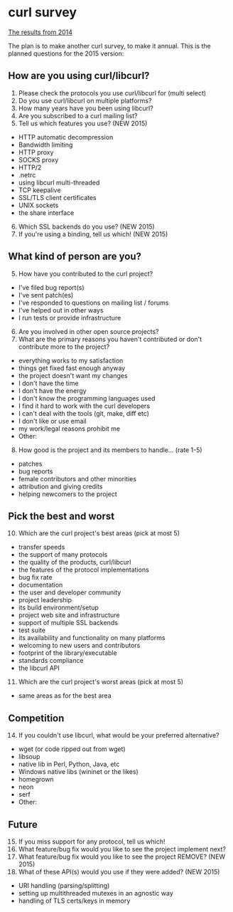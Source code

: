 curl survey
===========
[The results from 2014](http://curl.haxx.se/docs/survey/survey2014.html)

The plan is to make another curl survey, to make it annual. This is the planned questions for the 2015 version:

How are you using curl/libcurl?
-------------------------------

 1. Please check the protocols you use curl/libcurl for (multi select)
 2. Do you use curl/libcurl on multiple platforms?
 3. How many years have you been using libcurl?
 4. Are you subscribed to a curl mailing list?
 5. Tell us which features you use? (NEW 2015)
   - HTTP automatic decompression
   - Bandwidth limiting
   - HTTP proxy
   - SOCKS proxy
   - HTTP/2
   - .netrc
   - using libcurl multi-threaded
   - TCP keepalive
   - SSL/TLS client certificates
   - UNIX sockets
   - the share interface 
 6. Which SSL backends do you use? (NEW 2015)
 7. If you're using a binding, tell us which! (NEW 2015)

What kind of person are you?
----------------------------

 5. How have you contributed to the curl project?
   - I've filed bug report(s)
   - I've sent patch(es)
   - I've responded to questions on mailing list / forums
   - I've helped out in other ways
   - I run tests or provide infrastructure 
 6. Are you involved in other open source projects?
 7. What are the primary reasons you haven't contributed or don't contribute more to the project?
   - everything works to my satisfaction
   - things get fixed fast enough anyway
   - the project doesn't want my changes
   - I don't have the time
   - I don't have the energy
   - I don't know the programming languages used
   - I find it hard to work with the curl developers
   - I can't deal with the tools (git, make, diff etc)
   - I don't like or use email
   - my work/legal reasons prohibit me
   - Other: 
 8. How good is the project and its members to handle... (rate 1-5)
   - patches
   - bug reports
   - female contributors and other minorities
   - attribution and giving credits
   - helping newcomers to the project

Pick the best and worst
-----------------------

 10. Which are the curl project's best areas (pick at most 5)
   - transfer speeds
   - the support of many protocols
   - the quality of the products, curl/libcurl
   - the features of the protocol implementations
   - bug fix rate
   - documentation
   - the user and developer community
   - project leadership
   - its build environment/setup
   - project web site and infrastructure
   - support of multiple SSL backends
   - test suite
   - its availability and functionality on many platforms
   - welcoming to new users and contributors
   - footprint of the library/executable
   - standards compliance
   - the libcurl API 
 11. Which are the curl project's worst areas (pick at most 5)
   - same areas as for the best area

Competition
-----------

 14. If you couldn't use libcurl, what would be your preferred alternative?
   - wget (or code ripped out from wget)
   - libsoup
   - native lib in Perl, Python, Java, etc
   - Windows native libs (wininet or the likes)
   - homegrown
   - neon
   - serf
   - Other: 

Future
------

 15. If you miss support for any protocol, tell us which!
 16. What feature/bug fix would you like to see the project implement next?
 17. What feature/bug fix would you like to see the project REMOVE? (NEW 2015)
 18. What of these API(s) would you use if they were added? (NEW 2015)
   - URI handling (parsing/splitting)
   - setting up multithreaded mutexes in an agnostic way
   - handling of TLS certs/keys in memory